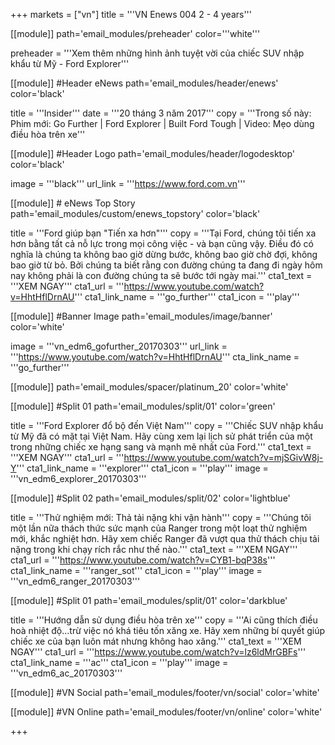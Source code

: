 +++
markets = ["vn"]
title = '''VN Enews 004 2 - 4 years'''


[[module]]
path='email_modules/preheader'
color='''white'''

preheader = '''Xem thêm những hình ảnh tuyệt vời của chiếc SUV nhập khẩu từ Mỹ - Ford Explorer'''

[[module]] #Header eNews
path='email_modules/header/enews'
color='black'

  title = '''Insider'''
  date = '''20 tháng 3 năm 2017'''
  copy = '''Trong số này:<br />Phim mới: Go Further | Ford Explorer | Built Ford Tough | Video: Mẹo dùng điều hòa trên xe'''

[[module]] #Header Logo
path='email_modules/header/logodesktop'
color='black'

  image = '''black'''
  url_link = '''https://www.ford.com.vn'''
 
[[module]] # eNews Top Story
path='email_modules/custom/enews_topstory'
color='black'

  title = '''Ford giúp bạn "Tiến xa hơn"'''
  copy = '''Tại Ford, chúng tôi tiến xa hơn bằng tất cả nỗ lực trong mọi công việc - và bạn cũng vậy. Điều đó có nghĩa là chúng ta không bao giờ dừng bước, không bao giờ chờ đợi, không bao giờ từ bỏ. Bởi chúng ta biết rằng con đường chúng ta đang đi ngày hôm nay không phải là con đường chúng ta sẽ bước tới ngày mai.'''
  cta1_text = '''XEM NGAY'''
  cta1_url = '''https://www.youtube.com/watch?v=HhtHflDrnAU'''
  cta1_link_name = '''go_further'''
  cta1_icon = '''play'''

[[module]] #Banner Image
path='email_modules/image/banner'
color='white'

  image = '''vn_edm6_gofurther_20170303'''
  url_link = '''https://www.youtube.com/watch?v=HhtHflDrnAU'''
  cta_link_name = '''go_further'''

[[module]]
path='email_modules/spacer/platinum_20'
color='white'

[[module]] #Split 01
path='email_modules/split/01'
color='green'

  title = '''Ford Explorer đổ bộ đến Việt Nam'''
  copy = '''Chiếc SUV nhập khẩu từ Mỹ đã có mặt tại Việt Nam. Hãy cùng xem lại lịch sử phát triển của một trong những chiếc xe hạng sang và mạnh mẽ nhất của Ford.'''
  cta1_text = '''XEM NGAY'''
  cta1_url = '''https://www.youtube.com/watch?v=mjSGivW8j-Y'''
  cta1_link_name = '''explorer'''
  cta1_icon = '''play'''
  image = '''vn_edm6_explorer_20170303'''

[[module]] #Split 02
path='email_modules/split/02'
color='lightblue'

  title = '''Thử nghiệm mới: Thả tải nặng khi vận hành'''
  copy = '''Chúng tôi một lần nữa thách thức sức mạnh của Ranger trong một loạt thử nghiệm mới, khắc nghiệt hơn. Hãy xem chiếc Ranger đã vượt qua thử thách chịu tải nặng trong khi chạy rích rắc như thế nào.'''
  cta1_text = '''XEM NGAY'''
  cta1_url = '''https://www.youtube.com/watch?v=CYB1-bqP38s'''
  cta1_link_name = '''ranger_sot'''
  cta1_icon = '''play'''
  image = '''vn_edm6_ranger_20170303'''

[[module]] #Split 01
path='email_modules/split/01'
color='darkblue'

  title = '''Hướng dẫn sử dụng điều hòa trên xe'''
  copy = '''Ai cũng thích điều hoà nhiệt độ…trừ việc nó khá tiêu tốn xăng xe. Hãy xem những bí quyết giúp chiếc xe của bạn luôn mát nhưng không hao xăng.'''
  cta1_text = '''XEM NGAY'''
  cta1_url = '''https://www.youtube.com/watch?v=lz6ldMrGBFs'''
  cta1_link_name = '''ac'''
  cta1_icon = '''play'''
  image = '''vn_edm6_ac_20170303'''

[[module]] #VN Social
path='email_modules/footer/vn/social'
color='white'

[[module]] #VN Online
path='email_modules/footer/vn/online'
color='white'


+++